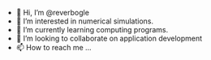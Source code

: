 - 👋 Hi, I’m @reverbogle
- 👀 I’m interested in numerical simulations.
- 🌱 I’m currently learning computing programs.
- 💞️ I’m looking to collaborate on application development
- 📫 How to reach me ...

<!---
reverbogle/reverbogle is a ✨ special ✨ repository because its `README.md` (this file) appears on your GitHub profile.
You can click the Preview link to take a look at your changes.
--->
